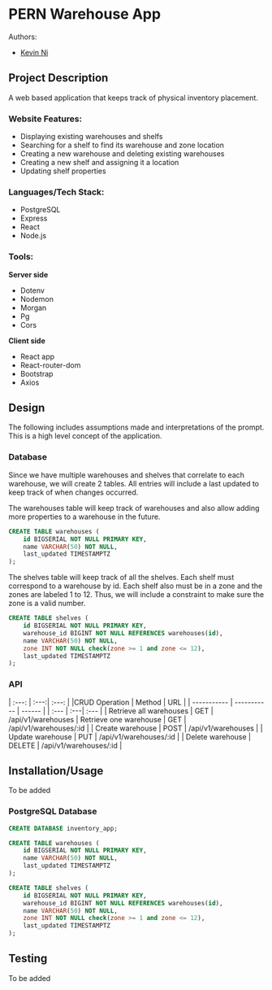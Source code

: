 # PERN Warehouse App

 Authors: 
 - [Kevin Ni](https://github.com/Keeevini)

## Project Description

A web based application that keeps track of physical inventory placement. 

### Website Features:
- Displaying existing warehouses and shelfs
- Searching for a shelf to find its warehouse and zone location
- Creating a new warehouse and deleting existing warehouses
- Creating a new shelf and assigning it a location
- Updating shelf properties

### Languages/Tech Stack:
- PostgreSQL
- Express
- React
- Node.js

### Tools:
**Server side**
- Dotenv
- Nodemon
- Morgan
- Pg
- Cors

**Client side**
- React app
- React-router-dom
- Bootstrap
- Axios

## Design
The following includes assumptions made and interpretations of the prompt. This is a high level concept of the application.

### Database

Since we have multiple warehouses and shelves that correlate to each warehouse, we will create 2 tables. All entries will include a last updated to keep track of when changes occurred.

The warehouses table will keep track of warehouses and also allow adding more properties to a warehouse in the future.

```SQL
CREATE TABLE warehouses (
	id BIGSERIAL NOT NULL PRIMARY KEY,
	name VARCHAR(50) NOT NULL,
	last_updated TIMESTAMPTZ
);
```

The shelves table will keep track of all the shelves. Each shelf must correspond to a warehouse by id. Each shelf also must be in a zone and the zones are labeled 1 to 12. Thus, we will include a constraint to make sure the zone is a valid number.

```SQL
CREATE TABLE shelves (
	id BIGSERIAL NOT NULL PRIMARY KEY,
	warehouse_id BIGINT NOT NULL REFERENCES warehouses(id),
	name VARCHAR(50) NOT NULL,
	zone INT NOT NULL check(zone >= 1 and zone <= 12),
	last_updated TIMESTAMPTZ
);
```

### API

| :---: | :---:| :---: |
|CRUD Operation | Method | URL |
| ----------- | ----------- | ------ |
| :--- | :---| :--- |
| Retrieve all warehouses | GET | /api/v1/warehouses
| Retrieve one warehouse | GET | /api/v1/warehouses/:id |
| Create warehouse | POST | /api/v1/warehouses |
| Update warehouse | PUT | /api/v1/warehouses/:id |
| Delete warehouse | DELETE | /api/v1/warehouses/:id |



## Installation/Usage
To be added

### PostgreSQL Database
```SQL
CREATE DATABASE inventory_app;
```

```SQL
CREATE TABLE warehouses (
	id BIGSERIAL NOT NULL PRIMARY KEY,
	name VARCHAR(50) NOT NULL,
	last_updated TIMESTAMPTZ
);
```

```SQL
CREATE TABLE shelves (
	id BIGSERIAL NOT NULL PRIMARY KEY,
	warehouse_id BIGINT NOT NULL REFERENCES warehouses(id),
	name VARCHAR(50) NOT NULL,
	zone INT NOT NULL check(zone >= 1 and zone <= 12),
	last_updated TIMESTAMPTZ
);
```



## Testing
To be added